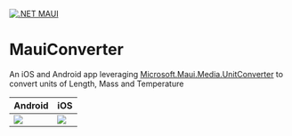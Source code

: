 [![.NET MAUI](https://github.com/brminnick/XamConverter/actions/workflows/maui.yml/badge.svg)](https://github.com/brminnick/XamConverter/actions/workflows/maui.yml)

# MauiConverter

An iOS and Android app leveraging [Microsoft.Maui.Media.UnitConverter](https://docs.microsoft.com/dotnet/maui/platform-integration/device-media/unit-converters?WT.mc_id=mobile-0000-bramin) to convert units of Length, Mass and Temperature

| Android      | iOS |
|---------------------------|--------------------------- |
| ![](https://user-images.githubusercontent.com/13558917/172035413-7ad8d08c-fcd0-4435-af5e-6a50ae5d5359.gif)| ![](https://user-images.githubusercontent.com/13558917/172035414-fe69ac17-1f0e-490e-80a2-352845780b57.gif)
